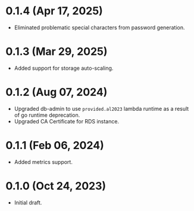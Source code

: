 # 0.1.4 (Apr 17, 2025)
* Eliminated problematic special characters from password generation.

# 0.1.3 (Mar 29, 2025)
* Added support for storage auto-scaling.

# 0.1.2 (Aug 07, 2024)
* Upgraded db-admin to use `provided.al2023` lambda runtime as a result of go runtime deprecation.
* Upgraded CA Certificate for RDS instance.

# 0.1.1 (Feb 06, 2024)
* Added metrics support.

# 0.1.0 (Oct 24, 2023)
* Initial draft.
